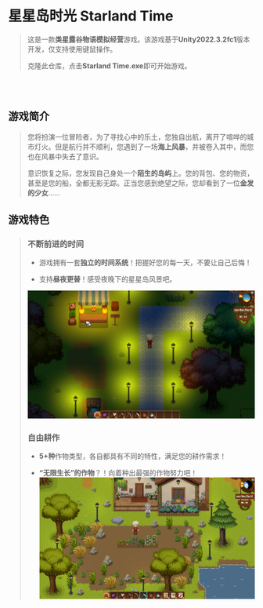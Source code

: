 # 星星岛时光  Starland Time
>这是一款**类星露谷物语模拟经营**游戏。该游戏基于**Unity2022.3.2fc1**版本开发，仅支持使用键鼠操作。 
> 
>克隆此仓库，点击**Starland Time.exe**即可开始游戏。     

<br>
<br>  

## 游戏简介
>您将扮演一位冒险者，为了寻找心中的乐土，您独自出航，离开了喧哗的城市灯火。但是航行并不顺利，您遇到了一场**海上风暴**，并被卷入其中，而您也在风暴中失去了意识。  
>  
>意识恢复之际，您发现自己身处一个**陌生的岛屿**上。您的背包、您的物资，甚至是您的船，全都无影无踪。正当您感到绝望之际，您却看到了一位**金发的少女**……  




## 游戏特色
>### 不断前进的时间
>- 游戏拥有一套**独立的时间系统**！把握好您的每一天，不要让自己后悔！  
>
>- 支持**昼夜更替**！感受夜晚下的星星岛风景吧。  
>
>![image](https://github.com/fengxic/Starland-Time/blob/main/img/Night.png)  
>
>
>### 自由耕作
>- **5+种**作物类型，各自都具有不同的特性，满足您的耕作需求！  
>
>- **“无限生长”的作物**？！向着种出最强的作物努力吧！  
>![image](https://github.com/fengxic/Starland-Time/blob/main/img/Plants.png)  
>
>
>### 